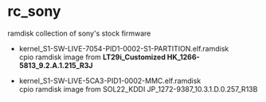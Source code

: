 rc_sony
==========
ramdisk collection of sony's stock firmware

* kernel_S1-SW-LIVE-7054-PID1-0002-S1-PARTITION.elf.ramdisk  
cpio ramdisk image from **LT29i_Customized HK_1266-5813_9.2.A.1.215_R3J**

* kernel_S1-SW-LIVE-5CA3-PID1-0002-MMC.elf.ramdisk  
cpio ramdisk image from SOL22_KDDI JP_1272-9387_10.3.1.D.0.257_R13B